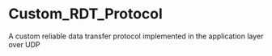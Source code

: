 # Custom_RDT_Protocol
A custom reliable data transfer protocol implemented in the application layer over UDP
